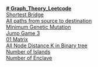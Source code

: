 <a href="https://leetcode.com/studyplan/graph-theory/"> **# Graph_Theory_Leetcode** </a><br>
<a href="https://leetcode.com/problems/shortest-bridge/description/?envType=study-plan-v2&envId=graph-theory"> Shortest Bridge</a> <br>
<a href="https://leetcode.com/problems/all-paths-from-source-to-target/description/?envType=study-plan-v2&envId=graph-theory">All paths from source to destination</a><br>
<a href="https://leetcode.com/problems/minimum-genetic-mutation/description/?envType=study-plan-v2&envId=graph-theory">Minimum Genetic Mutation</a><br>
<a href="https://leetcode.com/problems/jump-game-iii/description/?envType=study-plan-v2&envId=graph-theory">Jump Game 3</a><br>
<a href="https://leetcode.com/problems/01-matrix/description/?envType=study-plan-v2&envId=graph-theory">01 Matrix</a><br>
<a href="https://leetcode.com/problems/all-nodes-distance-k-in-binary-tree/description/?envType=study-plan-v2&envId=graph-theory">All Node Distance K in Binary tree</a><br>
<a href="https://leetcode.com/problems/number-of-islands/description/?envType=study-plan-v2&envId=graph-theory">Number of Islands</a><br>
<a href="https://leetcode.com/problems/number-of-enclaves/description/?envType=study-plan-v2&envId=graph-theory">Number of Enclave</a><br>


